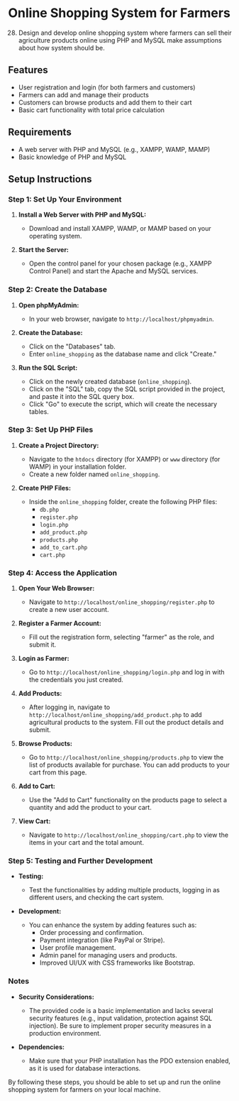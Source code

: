 # Online Shopping System for Farmers

28. Design and develop online shopping system where farmers can sell their agriculture products online using PHP and MySQL make assumptions about how system should be.

## Features

- User registration and login (for both farmers and customers)
- Farmers can add and manage their products
- Customers can browse products and add them to their cart
- Basic cart functionality with total price calculation

## Requirements

- A web server with PHP and MySQL (e.g., XAMPP, WAMP, MAMP)
- Basic knowledge of PHP and MySQL

## Setup Instructions

### Step 1: Set Up Your Environment

1. **Install a Web Server with PHP and MySQL:**
   - Download and install XAMPP, WAMP, or MAMP based on your operating system.

2. **Start the Server:**
   - Open the control panel for your chosen package (e.g., XAMPP Control Panel) and start the Apache and MySQL services.

### Step 2: Create the Database

1. **Open phpMyAdmin:**
   - In your web browser, navigate to `http://localhost/phpmyadmin`.

2. **Create the Database:**
   - Click on the "Databases" tab.
   - Enter `online_shopping` as the database name and click "Create."

3. **Run the SQL Script:**
   - Click on the newly created database (`online_shopping`).
   - Click on the "SQL" tab, copy the SQL script provided in the project, and paste it into the SQL query box.
   - Click "Go" to execute the script, which will create the necessary tables.

### Step 3: Set Up PHP Files

1. **Create a Project Directory:**
   - Navigate to the `htdocs` directory (for XAMPP) or `www` directory (for WAMP) in your installation folder.
   - Create a new folder named `online_shopping`.

2. **Create PHP Files:**
   - Inside the `online_shopping` folder, create the following PHP files:
     - `db.php`
     - `register.php`
     - `login.php`
     - `add_product.php`
     - `products.php`
     - `add_to_cart.php`
     - `cart.php`

### Step 4: Access the Application

1. **Open Your Web Browser:**
   - Navigate to `http://localhost/online_shopping/register.php` to create a new user account.

2. **Register a Farmer Account:**
   - Fill out the registration form, selecting "farmer" as the role, and submit it.

3. **Login as Farmer:**
   - Go to `http://localhost/online_shopping/login.php` and log in with the credentials you just created.

4. **Add Products:**
   - After logging in, navigate to `http://localhost/online_shopping/add_product.php` to add agricultural products to the system. Fill out the product details and submit.

5. **Browse Products:**
   - Go to `http://localhost/online_shopping/products.php` to view the list of products available for purchase. You can add products to your cart from this page.

6. **Add to Cart:**
   - Use the "Add to Cart" functionality on the products page to select a quantity and add the product to your cart.

7. **View Cart:**
   - Navigate to `http://localhost/online_shopping/cart.php` to view the items in your cart and the total amount.

### Step 5: Testing and Further Development

- **Testing:**
  - Test the functionalities by adding multiple products, logging in as different users, and checking the cart system.
  
- **Development:**
  - You can enhance the system by adding features such as:
    - Order processing and confirmation.
    - Payment integration (like PayPal or Stripe).
    - User profile management.
    - Admin panel for managing users and products.
    - Improved UI/UX with CSS frameworks like Bootstrap.

### Notes

- **Security Considerations:**
  - The provided code is a basic implementation and lacks several security features (e.g., input validation, protection against SQL injection). Be sure to implement proper security measures in a production environment.
  
- **Dependencies:**
  - Make sure that your PHP installation has the PDO extension enabled, as it is used for database interactions.

By following these steps, you should be able to set up and run the online shopping system for farmers on your local machine.